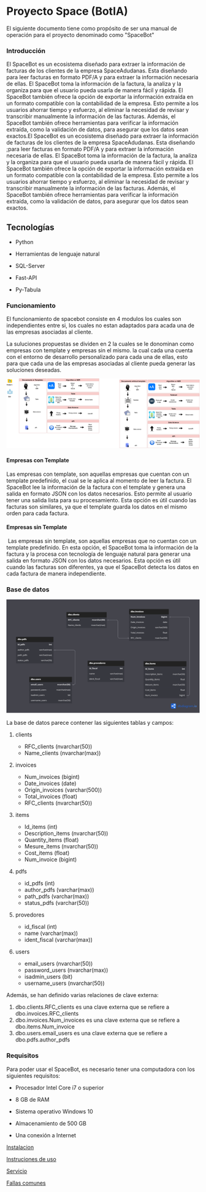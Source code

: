 # Proyecto Space (BotIA)

El siguiente documento tiene como propósito de ser una manual de operación para el proyecto denominado como "SpaceBot"

### Introducción

El SpaceBot es un ecosistema diseñado para extraer la información de facturas de los clientes de la empresa SpaceAdudanas. Esta diseñando para leer facturas en formato PDF/A y para extraer la información necesaria de ellas. El SpaceBot toma la información de la factura, la analiza y la organiza para que el usuario pueda usarla de manera fácil y rápida. El SpaceBot también ofrece la opción de exportar la información extraída en un formato compatible con la contabilidad de la empresa. Esto permite a los usuarios ahorrar tiempo y esfuerzo, al eliminar la necesidad de revisar y transcribir manualmente la información de las facturas. Además, el SpaceBot también ofrece herramientas para verificar la información extraída, como la validación de datos, para asegurar que los datos sean exactos.El SpaceBot es un ecosistema diseñado para extraer la información de facturas de los clientes de la empresa SpaceAdudanas. Esta diseñando ;para leer facturas en formato PDF/A y para extraer la información necesaria de ellas. El SpaceBot toma la información de la factura, la analiza y la organiza para que el usuario pueda usarla de manera fácil y rápida. El SpaceBot también ofrece la opción de exportar la información extraída en un formato compatible con la contabilidad de la empresa. Esto permite a los usuarios ahorrar tiempo y esfuerzo, al eliminar la necesidad de revisar y transcribir manualmente la información de las facturas. Además, el SpaceBot también ofrece herramientas para verificar la información extraída, como la validación de datos, para asegurar que los datos sean exactos.

## Tecnologías

* Python

* Herramientas de lenguaje natural 

* SQL-Server 

* Fast-API

* Py-Tabula

### Funcionamiento

El funcionamiento de spacebot consiste en 4 modulos los cuales son independientes entre si, los cuales no estan adaptados para acada una de las empresas asociadas al cliente.

La suluciones propuestas se dividen en 2 la cuales se le donominan como empresas con template y empresas sin el mismo. la cual cada una cuenta con el entorno de desarrollo personalizado para cada una de ellas, esto para que cada una de las empresas asociadas al cliente pueda generar las soluciones deseadas.

<img title="" src="assets\BotSpace.png">

#### Empresas con Template

Las empresas con template, son aquellas empresas que cuentan con un template predefinido, el cual se le aplica al momento de leer la factura. El SpaceBot lee la información de la factura con el template y genera una salida en formato JSON con los datos necesarios. Esto permite al usuario tener una salida lista para su procesamiento. Esta opción es útil cuando las facturas son similares, ya que el template guarda los datos en el mismo orden para cada factura. 

#### Empresas sin Template

 Las empresas sin template, son aquellas empresas que no cuentan con un template predefinido. En esta opción, el SpaceBot toma la información de la factura y la procesa con tecnología de lenguaje natural para generar una salida en formato JSON con los datos necesarios. Esta opción es útil cuando las facturas son diferentes, ya que el SpaceBot detecta los datos en cada factura de manera independiente.

### Base de datos


<img title="" src="assets\2022-12-16-09-46-08-Diagrama.png">

La base de datos parece contener las siguientes tablas y campos:

1. clients
   
   - RFC_clients (nvarchar(50))
   - Name_clients (nvarchar(max))

2. invoices
   
   - Num_invoices (bigint)
   - Date_invoices (date)
   - Origin_invoices (varchar(500))
   - Total_invoices (float)
   - RFC_clients (nvarchar(50))

3. items
   
   - Id_items (int)
   - Description_items (nvarchar(50))
   - Quantity_items (float)
   - Mesure_items (nvarchar(50))
   - Cost_items (float)
   - Num_invoice (bigint)

4. pdfs
   
   - id_pdfs (int)
   - author_pdfs (varchar(max))
   - path_pdfs (varchar(max))
   - status_pdfs (varchar(50))

5. provedores
   
   - id_fiscal (int)
   - name (varchar(max))
   - ident_fiscal (varchar(max))

6. users
   
   - email_users (nvarchar(50))
   - password_users (nvarchar(max))
   - isadmin_users (bit)
   - username_users (nvarchar(50))

Además, se han definido varias relaciones de clave externa:

1. dbo.clients.RFC_clients es una clave externa que se refiere a dbo.invoices.RFC_clients
2. dbo.invoices.Num_invoices es una clave externa que se refiere a dbo.items.Num_invoice
3. dbo.users.email_users es una clave externa que se refiere a dbo.pdfs.author_pdfs

### Requisitos

Para poder usar el SpaceBot, es necesario tener una computadora con los siguientes requisitos: 

- Procesador Intel Core i7 o superior

- 8 GB de RAM 

- Sistema operativo Windows 10 

- Almacenamiento de 500 GB 

- Una conexión a Internet

[Instalacion](install.md)

[Instruciones de uso](manual.md)

[Servicio](service.md)


[Fallas comunes](fix.md)
